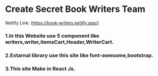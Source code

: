 # Create Secret Book Writers Team

Netlify Link: (https://book-writers.netlify.app/)

### 1.In this Website use 5 component like writers,writer,itemsCart,Header,WriterCart.
### 2.Extarnal library use this site like font-awesome,bootstrap.
### 3.This site Make in React Js.
